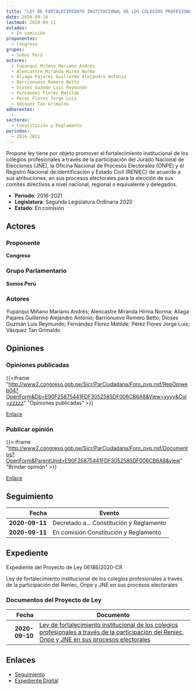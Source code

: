```yaml
---
title: "LEY DE FORTALECIMIENTO INSTITUCIONAL DE LOS COLEGIOS PROFESIONALES A TRAVÉS DE LA PARTICIPACIÓN DEL RENIEC, ONPE Y JNE EN SUS PROCESOS ELECTORALES"
date: 2020-09-10
lastmod: 2020-09-11
estados: 
  - En comisión
proponentes: 
  - Congreso
grupos: 
  - Somos Perú
autores: 
  - Yupanqui Miñano Mariano Andrés
  - Alencastre Miranda Hirma Norma
  - Aliaga Pajares Guillermo Alejandro Antonio
  - Barrionuevo Romero Betto
  - Dioses Guzmán Luis Reymundo
  - Fernández Florez Matilde
  - Pérez Flores Jorge Luis
  - Vásquez Tan Grimaldo
adherentes: 
  - 
sectores: 
  - Constitución y Reglamento
periodos: 
  - 2016-2021
---
```


Propone ley tiene por objeto promover el fortalecimiento institucional de los colegios profesionales a través de la participación del Jurado Nacional de Elecciones (JNE), la Oficina Nacional de Procesos Electorales (ONPE) y el Registro Nacional de Identificación y Estado Civil (RENIEC) de acuerdo a sus atribuciones, en sus procesos electorales para la elección de sus comités directivos a nivel nacional, regional o equivalente y delegados.

- **Periodo**: 2016-2021
- **Legislatura**: Segunda Legislatura Ordinaria 2020
- **Estado**: En comisión

## Actores

### Proponente

**Congreso**

### Grupo Parlamentario

**Somos Perú**

### Autores

Yupanqui Miñano Mariano Andrés; Alencastre Miranda Hirma Norma; Aliaga Pajares Guillermo Alejandro Antonio; Barrionuevo Romero Betto; Dioses Guzmán Luis Reymundo; Fernández Florez Matilde; Pérez Flores Jorge Luis; Vásquez Tan Grimaldo


## Opiniones

### Opiniones publicadas

{{<iframe "http://www2.congreso.gob.pe/Sicr/ParCiudadana/Foro_pvp.nsf/RepOpiweb04?OpenForm&Db=E90F25875441FDF3052585DF006CB6A8&View=yyyy&Col=zzzzz" "Opiniones publicadas" >}}

[Enlace](http://www2.congreso.gob.pe/Sicr/ParCiudadana/Foro_pvp.nsf/RepOpiweb04?OpenForm&Db=E90F25875441FDF3052585DF006CB6A8&View=yyyy&Col=zzzzz)
### Publicar opinión

{{< iframe "http://www2.congreso.gob.pe/Sicr/ParCiudadana/Foro_pvp.nsf/Documentos?OpenForm&ParentUnid=E90F25875441FDF3052585DF006CB6A8&view" "Brindar opinión" >}}

[Enlace](http://www2.congreso.gob.pe/Sicr/ParCiudadana/Foro_pvp.nsf/Documentos?OpenForm&ParentUnid=E90F25875441FDF3052585DF006CB6A8&view)

## Seguimiento

| Fecha | Evento |
|------:|--------|
| **2020-09-11** | Decretado a... Constitución y Reglamento|
| **2020-09-11** | En comisión Constitución y Reglamento|


## Expediente

Expediente del Proyecto de Ley 06186/2020-CR

Ley de fortalecimiento institucional de los colegios profesionales a través de la participación del Reniec, Onpe y JNE en sus procesos electorales


### Documentos del Proyecto de Ley

| Fecha | Documento |
|------:|--------|
| **2020-09-10** | [Ley de fortalecimiento institucional de los colegios profesionales a través de la participación del Reniec, Onpe y JNE en sus procesos electorales](http://www.leyes.congreso.gob.pe/Documentos/2016_2021/Proyectos_de_Ley_y_de_Resoluciones_Legislativas/PL06186-20200910.pdf) |

## Enlaces 

- [Seguimiento](http://www2.congreso.gob.pehttp://www2.congreso.gob.pe/Sicr/TraDocEstProc/CLProLey2016.nsf/f7fff46988ca05b1052578e100829cc7/417ac5b53d6069c4052585e00010a8cd?OpenDocument)
- [Expediente Digital](http://www2.congreso.gob.pehttp://www2.congreso.gob.pe/Sicr/TraDocEstProc/CLProLey2016.nsf/f7fff46988ca05b1052578e100829cc7/417ac5b53d6069c4052585e00010a8cd?OpenDocument&Click=05257FB7005EB655.eb71d0cf91d8294e05256cdf006b5706/$Body/0.1C6C)
